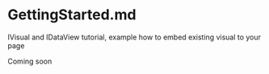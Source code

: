 # GettingStarted.md

IVisual and IDataView tutorial, example how to embed existing visual to your page

Coming soon
